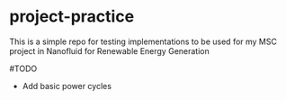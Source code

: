 # project-practice

This is a simple repo for testing implementations to be used for my MSC project in Nanofluid for Renewable Energy Generation

#TODO

-   Add basic power cycles
